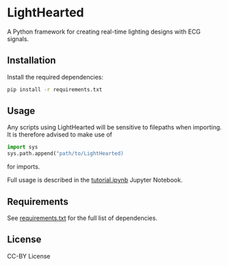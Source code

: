 # LightHearted

A Python framework for creating real-time lighting designs with ECG signals.

## Installation

Install the required dependencies:

```bash
pip install -r requirements.txt
```

## Usage

Any scripts using LightHearted will be sensitive to filepaths when importing. It is therefore advised to make use of

```python
import sys
sys.path.append("path/to/LightHearted)
```
for imports.

Full usage is described in the [tutorial.ipynb](documentation\tutorial.ipynb) Jupyter Notebook.

## Requirements

See [requirements.txt](requirements.txt) for the full list of dependencies.

## License

CC-BY License
